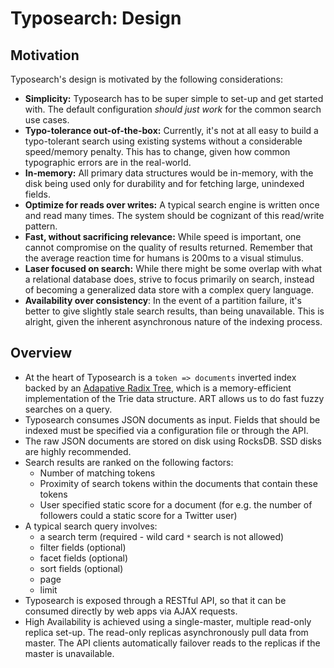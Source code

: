 # Typosearch: Design

## Motivation

Typosearch's design is motivated by the following considerations:

- **Simplicity:** Typosearch has to be super simple to set-up and get started with. The default configuration 
*should just work* for the common search use cases.
- **Typo-tolerance out-of-the-box:** Currently, it's not at all easy to build a typo-tolerant search using existing 
systems without a considerable speed/memory penalty. This has to change, given how common typographic errors are 
in the real-world.
- **In-memory:** All primary data structures would be in-memory, with the disk being used only for durability and for 
fetching large, unindexed fields.
- **Optimize for reads over writes:** A typical search engine is written once and read many times. The system should be 
cognizant of this read/write pattern.
- **Fast, without sacrificing relevance:** While speed is important, one cannot compromise on the quality of results 
returned. Remember that the average reaction time for humans is 200ms to a visual stimulus.
- **Laser focused on search:** While there might be some overlap with what a relational database does, strive to focus 
primarily on search, instead of becoming a generalized data store with a complex query language.
- **Availability over consistency**: In the event of a partition failure, it's better to give slightly stale search 
results, than being unavailable. This is alright, given the inherent asynchronous nature of the indexing process.

## Overview

- At the heart of Typosearch is a `token => documents` inverted index backed by an 
[Adapative Radix Tree](https://db.in.tum.de/~leis/papers/ART.pdf), which is a memory-efficient implementation of the 
Trie data structure. ART allows us to do fast fuzzy searches on a query.
- Typosearch consumes JSON documents as input. Fields that should be indexed must be specified via a configuration file 
  or through the API.
- The raw JSON documents are stored on disk using RocksDB. SSD disks are highly recommended.
- Search results are ranked on the following factors:
    - Number of matching tokens
    - Proximity of search tokens within the documents that contain these tokens
    - User specified static score for a document (for e.g. the number of followers could a static score for a 
      Twitter user)
- A typical search query involves:
    - a search term (required - wild card `*` search is not allowed)
    - filter fields (optional)
    - facet fields (optional)
    - sort fields (optional)
    - page
    - limit
- Typosearch is exposed through a RESTful API, so that it can be consumed directly by web apps via AJAX requests.
- High Availability is achieved using a single-master, multiple read-only replica set-up. The read-only replicas 
  asynchronously pull data from master. The API clients automatically failover reads to the replicas if the master 
  is unavailable.
